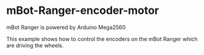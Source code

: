 # mBot-Ranger-encoder-motor

mBot Ranger is powered by Arduino Mega2560

This example shows how to control the encoders on the mBot Ranger which are driving the wheels.
